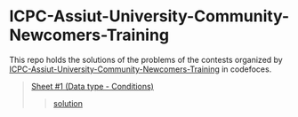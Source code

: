 # ICPC-Assiut-University-Community-Newcomers-Training

This repo holds the solutions of the problems of the contests organized by [ICPC-Assiut-University-Community-Newcomers-Training](https://codeforces.com/group/MWSDmqGsZm/contests) in codefoces.
> [Sheet #1 (Data type - Conditions)](https://codeforces.com/group/MWSDmqGsZm/contest/219158)
>> [solution]()